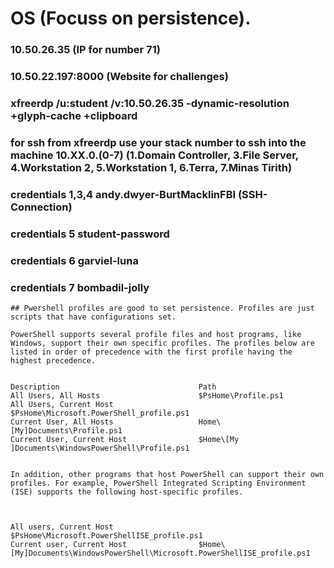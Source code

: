 # OS (Focuss on persistence).

### 10.50.26.35 (IP for number 71) 
### 10.50.22.197:8000 (Website for challenges)
### xfreerdp /u:student /v:10.50.26.35 -dynamic-resolution +glyph-cache +clipboard
### for ssh from xfreerdp use your stack number to ssh into the machine 10.XX.0.(0-7) (1.Domain Controller, 3.File Server, 4.Workstation 2, 5.Workstation 1, 6.Terra, 7.Minas Tirith)
### credentials 1,3,4 andy.dwyer-BurtMacklinFBI (SSH-Connection)
### credentials 5 student-password
### credentials 6 garviel-luna
### credentials 7 bombadil-jolly 
```
## Pwershell profiles are good to set persistence. Profiles are just scripts that have configurations set.

PowerShell supports several profile files and host programs, like Windows, support their own specific profiles. The profiles below are listed in order of precedence with the first profile having the highest precedence.


Description	                              Path
All Users, All Hosts                      $PsHome\Profile.ps1
All Users, Current Host                   $PsHome\Microsoft.PowerShell_profile.ps1
Current User, All Hosts                   Home\[My]Documents\Profile.ps1
Current User, Current Host                $Home\[My ]Documents\WindowsPowerShell\Profile.ps1


In addition, other programs that host PowerShell can support their own profiles. For example, PowerShell Integrated Scripting Environment (ISE) supports the following host-specific profiles.



All users, Current Host                   $PsHome\Microsoft.PowerShellISE_profile.ps1
Current user, Current Host                $Home\[My]Documents\WindowsPowerShell\Microsoft.PowerShellISE_profile.ps1
```
